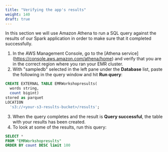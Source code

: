 ```yaml
---
title: "Verifying the app's results"
weight: 140
draft: true
---
```


In this section we will use Amazon Athena to run a SQL query against the results of our Spark application in order to make sure that it completed successfully.

1. In the AWS Management Console, go to the [Athena service] (https://console.aws.amazon.com/athena/home) and verify that you are in the correct region where you ran your EMR cluster.
2. With "sampledb" selected in the left pane under the **Database** list, paste the following in the query window and hit **Run query**:

```sql
CREATE EXTERNAL TABLE EMRWorkshopresults(
  words string, 
  count bigint)
stored as parquet
LOCATION
  's3://<your-s3-results-bucket>/results';
```
3. When the query completes and the result is **Query successful**, the table with your results has been created.
4. To look at some of the results, run this query: 

```sql 
SELECT *
FROM "EMRWorkshopresults"
ORDER BY count DESC limit 100
```